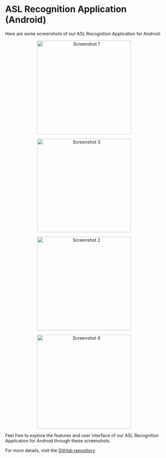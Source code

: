 # ASL Recognition Application (Android)

Here are some screenshots of our ASL Recognition Application for Android:

<p align="center">
  <img src="https://user-images.githubusercontent.com/60322472/167256893-a0bf1965-26a6-474f-9e82-da1068e0af6f.jpeg" width="300" alt="Screenshot 1">
</p>

<p align="center">
  <img src="https://user-images.githubusercontent.com/60322472/167256895-fbd8ee27-25c7-4eed-aa6d-55789a450da7.jpeg" width="300" alt="Screenshot 3">
</p>

<p align="center">
  <img src="https://user-images.githubusercontent.com/60322472/167256888-12d2b26a-fb37-4a25-8b4e-5f7cb40dd771.jpeg" width="300" alt="Screenshot 2">
</p>


<p align="center">
  <img src="https://user-images.githubusercontent.com/60322472/167256896-6ee4ba0f-a5fd-4b5b-9d25-b318968e6e54.jpeg" width="300" alt="Screenshot 4">
</p>

Feel free to explore the features and user interface of our ASL Recognition Application for Android through these screenshots.

For more details, visit the [GitHub repository](<Your Repository URL>).
